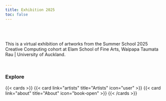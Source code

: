 ```yaml
---
title: Exhibition 2025
toc: false
---
```


<br/><br/>

This is a virtual exhibition of artworks from the Summer School 2025 Creative Computing cohort at Elam School of Fine Arts, Waipapa Taumata Rau | University of Auckland.

<br/>

### Explore

{{< cards >}}
  {{< card link="artists" title="Artists" icon="user" >}}
  {{< card link="about" title="About" icon="book-open" >}}
{{< /cards >}}
